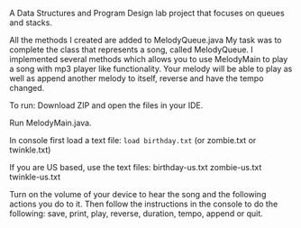 A Data Structures and Program Design lab project that focuses on queues and stacks. 

All the methods I created are added to MelodyQueue.java 
My task was to complete the class that represents a song, called MelodyQueue. I implemented several methods which allows you to use MelodyMain to play a song with mp3 player like functionality. Your melody will be able to play as well as append another melody to itself, reverse and have the tempo changed.

To run:
Download ZIP and open the files in your IDE. 

Run MelodyMain.java. 

In console first load a text file: `load birthday.txt` (or zombie.txt or twinkle.txt)

If you are US based, use the text files: 
    birthday-us.txt
    zombie-us.txt
    twinkle-us.txt

Turn on the volume of your device to hear the song and the following actions you do to it.
Then follow the instructions in the console to do the following: save, print, play, reverse, duration, tempo, append or quit.
